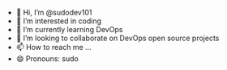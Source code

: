 - 👋 Hi, I’m @sudodev101
- 👀 I’m interested in coding
- 🌱 I’m currently learning DevOps
- 💞️ I’m looking to collaborate on DevOps open source projects
- 📫 How to reach me ...
- 😄 Pronouns: sudo

<!---
sudodev101/sudodev101 is a ✨ special ✨ repository because its `README.md` (this file) appears on your GitHub profile.
You can click the Preview link to take a look at your changes.
--->

